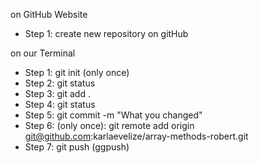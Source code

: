 on GitHub Website

- Step 1: create new repository on gitHub

on our Terminal

- Step 1: git init (only once)
- Step 2: git status
- Step 3: git add .
- Step 4: git status
- Step 5: git commit -m "What you changed"
- Step 6: (only once): git remote add origin git@github.com:karlaevelize/array-methods-robert.git
- Step 7: git push (ggpush)